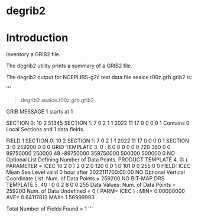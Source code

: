 # degrib2

# Introduction

Inventory a GRIB2 file.

The degrib2 utility prints a summary of a GRIB2 file.

The degrib2 output for NCEPLIBS-g2c test data file seaice.t00z.grb.grib2 is:

'''
>degrib2 seaice.t00z.grb.grib2 

 GRIB MESSAGE  1  starts at 1

  SECTION 0:  10 2 51345
  SECTION 1:  7 0 2 1 1 2022 11 17 0 0 0 0 1
  Contains  0  Local Sections  and  1  data fields.

  FIELD  1
  SECTION 0:  10 2
  SECTION 1:  7 0 2 1 1 2022 11 17 0 0 0 0 1
  SECTION 3:  0 259200 0 0 0
  GRID TEMPLATE 3. 0 :  6 0 0 0 0 0 0 720 360 0 0 89750000 250000 48 -89750000 359750000 500000 500000 0
  NO Optional List Defining Number of Data Points.
  PRODUCT TEMPLATE 4. 0: ( PARAMETER = ICEC     10 2 0 )  2 0 2 0 120 0 0 1 0 101 0 0 255 0 0
  FIELD: ICEC     Mean Sea Level valid  0 hour after 2022111700:00:00
  NO Optional Vertical Coordinate List.
  Num. of Data Points =  259200     NO BIT-MAP 
  DRS TEMPLATE 5. 40 :  0 0 2 8 0 0 255
  Data Values:
  Num. of Data Points =  259200   Num. of Data Undefined = 0
( PARM= ICEC ) :  MIN=               0.00000000 AVE=               0.64117813 MAX=               1.56999993
  
  Total Number of Fields Found =  1
'''  
